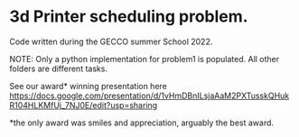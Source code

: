 # 3d Printer scheduling problem.

Code written during the GECCO summer School 2022.

NOTE: Only a python implementation for problem1 is populated. All other folders are different tasks.

See our award* winning presentation here https://docs.google.com/presentation/d/1vHmDBnILsjaAaM2PXTusskQHukR104HLKMfUj_7NJ0E/edit?usp=sharing








*the only award was smiles and appreciation, arguably the best award.
